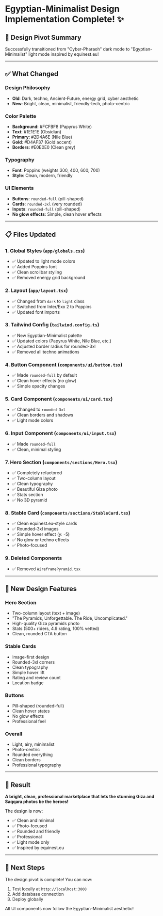 # Egyptian-Minimalist Design Implementation Complete! ✨

## 🎯 Design Pivot Summary

Successfully transitioned from "Cyber-Pharaoh" dark mode to "Egyptian-Minimalist" light mode inspired by equinest.eu!

---

## ✅ What Changed

### Design Philosophy
- **Old**: Dark, techno, Ancient-Future, energy grid, cyber aesthetic
- **New**: Bright, clean, minimalist, friendly-tech, photo-centric

### Color Palette
- **Background**: #FCFBF8 (Papyrus White)
- **Text**: #1E1E1E (Obsidian)
- **Primary**: #2D4A6E (Nile Blue)
- **Gold**: #D4AF37 (Gold accent)
- **Borders**: #E0E0E0 (Clean grey)

### Typography
- **Font**: Poppins (weights 300, 400, 600, 700)
- **Style**: Clean, modern, friendly

### UI Elements
- **Buttons**: `rounded-full` (pill-shaped)
- **Cards**: `rounded-3xl` (very rounded)
- **Inputs**: `rounded-full` (pill-shaped)
- **No glow effects**: Simple, clean hover effects

---

## 📋 Files Updated

### 1. Global Styles (`app/globals.css`)
- ✅ Updated to light mode colors
- ✅ Added Poppins font
- ✅ Clean scrollbar styling
- ✅ Removed energy grid background

### 2. Layout (`app/layout.tsx`)
- ✅ Changed from `dark` to `light` class
- ✅ Switched from Inter/Exo 2 to Poppins
- ✅ Updated font imports

### 3. Tailwind Config (`tailwind.config.ts`)
- ✅ New Egyptian-Minimalist palette
- ✅ Updated colors (Papyrus White, Nile Blue, etc.)
- ✅ Adjusted border radius for rounded-3xl
- ✅ Removed all techno animations

### 4. Button Component (`components/ui/button.tsx`)
- ✅ Made `rounded-full` by default
- ✅ Clean hover effects (no glow)
- ✅ Simple opacity changes

### 5. Card Component (`components/ui/card.tsx`)
- ✅ Changed to `rounded-3xl`
- ✅ Clean borders and shadows
- ✅ Light mode colors

### 6. Input Component (`components/ui/input.tsx`)
- ✅ Made `rounded-full`
- ✅ Clean, minimal styling

### 7. Hero Section (`components/sections/Hero.tsx`)
- ✅ Completely refactored
- ✅ Two-column layout
- ✅ Clean typography
- ✅ Beautiful Giza photo
- ✅ Stats section
- ✅ No 3D pyramid

### 8. Stable Card (`components/sections/StableCard.tsx`)
- ✅ Clean equinest.eu-style cards
- ✅ Rounded-3xl images
- ✅ Simple hover effect (y: -5)
- ✅ No glow or techno effects
- ✅ Photo-focused

### 9. Deleted Components
- ✅ Removed `WireframePyramid.tsx`

---

## 🎨 New Design Features

### Hero Section
- Two-column layout (text + image)
- "The Pyramids, Unforgettable. The Ride, Uncomplicated."
- High-quality Giza pyramids photo
- Stats (500+ riders, 4.9 rating, 100% vetted)
- Clean, rounded CTA button

### Stable Cards
- Image-first design
- Rounded-3xl corners
- Clean typography
- Simple hover lift
- Rating and review count
- Location badge

### Buttons
- Pill-shaped (rounded-full)
- Clean hover states
- No glow effects
- Professional feel

### Overall
- Light, airy, minimalist
- Photo-centric
- Rounded everything
- Clean borders
- Professional typography

---

## 🚀 Result

**A bright, clean, professional marketplace that lets the stunning Giza and Saqqara photos be the heroes!**

The design is now:
- ✅ Clean and minimal
- ✅ Photo-focused
- ✅ Rounded and friendly
- ✅ Professional
- ✅ Light mode only
- ✅ Inspired by equinest.eu

---

## 📝 Next Steps

The design pivot is complete! You can now:
1. Test locally at `http://localhost:3000`
2. Add database connection
3. Deploy globally

All UI components now follow the Egyptian-Minimalist aesthetic!

